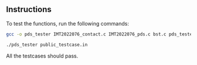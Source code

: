 ## Instructions

To test the functions, run the following commands:

```bash
gcc -o pds_tester IMT2022076_contact.c IMT2022076_pds.c bst.c pds_tester.c
```

```bash
./pds_tester public_testcase.in
```

All the testcases should pass.
